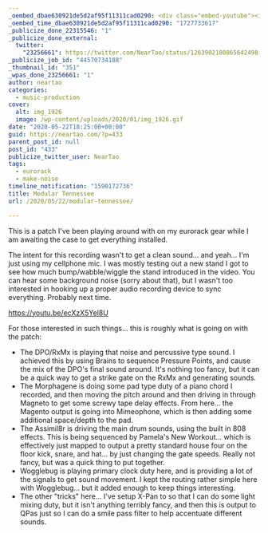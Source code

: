 ```yaml
---
_oembed_dbae630921de5d2af95f11311cad0290: <div class="embed-youtube"><iframe title="Modular Tennessee" width="750" height="422" src="https://www.youtube.com/embed/ecXzX5Yel8U?feature=oembed" frameborder="0" allow="accelerometer; autoplay; clipboard-write; encrypted-media; gyroscope; picture-in-picture; web-share" referrerpolicy="strict-origin-when-cross-origin" allowfullscreen></iframe></div>
_oembed_time_dbae630921de5d2af95f11311cad0290: "1727733617"
_publicize_done_22315546: "1"
_publicize_done_external:
  twitter:
    "23256661": https://twitter.com/NearTao/status/1263902180865642498
_publicize_job_id: "44570734188"
_thumbnail_id: "351"
_wpas_done_23256661: "1"
author: neartao
categories:
  - music-production
cover:
  alt: img_1926
  image: /wp-content/uploads/2020/01/img_1926.gif
date: "2020-05-22T18:25:00+00:00"
guid: https://neartao.com/?p=433
parent_post_id: null
post_id: "433"
publicize_twitter_user: NearTao
tags:
  - eurorack
  - make-noise
timeline_notification: "1590172736"
title: Modular Tennessee
url: /2020/05/22/modular-tennessee/

---
```

This is a patch I've been playing around with on my eurorack gear while I am awaiting the case to get everything installed.

The intent for this recording wasn't to get a clean sound... and yeah... I'm just using my cellphone mic. I was mostly testing out a new stand I got to see how much bump/wabble/wiggle the stand introduced in the video. You can hear some background noise (sorry about that), but I wasn't too interested in hooking up a proper audio recording device to sync everything. Probably next time.

https://youtu.be/ecXzX5Yel8U

For those interested in such things... this is roughly what is going on with the patch:

- The DPO/RxMx is playing that noise and percussive type sound. I achieved this by using Brains to sequence Pressure Points, and cause the mix of the DPO's final sound around. It's nothing too fancy, but it can be a quick way to get a strike gate on the RxMx and generating sounds.
- The Morphagene is doing some pad type duty of a piano chord I recorded, and then moving the pitch around and then driving in through Magneto to get some screwy tape delay effects. From here... the Magento output is going into Mimeophone, which is then adding some additional space/depth to the pad.
- The Assimil8r is driving the main drum sounds, using the built in 808 effects. This is being sequenced by Pamela's New Workout... which is effectively just mapped to output a pretty standard house four on the floor kick, snare, and hat... by just changing the gate speeds. Really not fancy, but was a quick thing to put together.
- Wogglebug is playing primary clock duty here, and is providing a lot of the signals to get sound movement. I kept the routing rather simple here with Wogglebug... but it added enough to keep things interesting.
- The other "tricks" here... I've setup X-Pan to so that I can do some light mixing duty, but it isn't anything terribly fancy, and then this is output to QPas just so I can do a smile pass filter to help accentuate different sounds.
